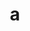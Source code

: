 ---
layout: cake
title:  a
type: cake
comic: cake_49.png
name: Enya
hovertext: heh heh
next: 50
prev: 48
---